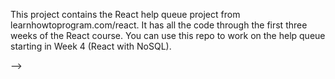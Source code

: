 This project contains the React help queue project from learnhowtoprogram.com/react. It has all the code through the first three weeks of the React course. You can use this repo to work on the help queue starting in Week 4 (React with NoSQL).



<!-- The core Firebase JS SDK is always required and must be listed first
<script src="https://www.gstatic.com/firebasejs/8.1.2/firebase-app.js"></script>

<!-- TODO: Add SDKs for Firebase products that you want to use
     https://firebase.google.com/docs/web/setup#available-libraries -->

<!-- <script>
  // Your web app's Firebase configuration
  var firebaseConfig = {
    apiKey: "AIzaSyBB2DLnO-LvF0AU9V0GP1Jta4Rk7_Ijmlg",
    authDomain: "redux-help-queue-cec84.firebaseapp.com",
    projectId: "redux-help-queue-cec84",
    storageBucket: "redux-help-queue-cec84.appspot.com",
    messagingSenderId: "276727767315",
    appId: "1:276727767315:web:22b4a6f6b3212aa991bae6"
  };
  // Initialize Firebase
  firebase.initializeApp(firebaseConfig);
</script> --> -->